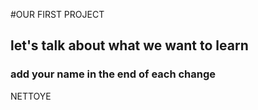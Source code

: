 #OUR FIRST PROJECT
## let's talk about what we want to learn
### add your name in the end of each change

NETTOYE
